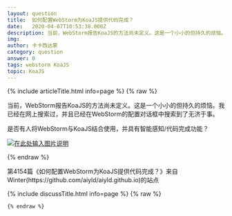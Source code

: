 ```yaml
---
layout: question
title:  如何配置WebStorm为KoaJS提供代码完成？
date:   2020-04-07T10:53:38.000Z
description: 当前，WebStorm报告KoaJS的方法尚未定义。这是一个小小的但持久的烦恼。我已经在网上搜索过，并且已经在WebStorm的配置对话框中搜索到了无济于...
img: 
author: 卡卡西达蒙
category: question
answer: 0
tags: webstorm KoaJS
topic: KoaJS
---
```

<div class="article-root">
  <div class="article">
    {% include articleTitle.html info=page %}
    {% raw %}
    <div class="article-content"><p><font style="vertical-align: inherit;"><font style="vertical-align: inherit;">当前，WebStorm报告KoaJS的方法尚未定义。</font><font style="vertical-align: inherit;">这是一个小小的但持久的烦恼。</font><font style="vertical-align: inherit;">我已经在网上搜索过，并且已经在WebStorm的配置对话框中搜索到了无济于事。</font></font></p>

<p><font style="vertical-align: inherit;"><font style="vertical-align: inherit;">是否有人将WebStorm与KoaJS结合使用，并具有智能感知/代码完成功能？</font></font></p>

<p><a href="https://www.samyoc.com//uploads/users/26840/images/thumbnails/1586256690838.png" data-src="https://www.samyoc.com//uploads/users/26840/images/1586256690838.png" rel="noreferrer"><img src="https://i.stack.imgur.com/7vkI7.png" alt="在此处输入图片说明"></a></p></div>
    {% endraw %}
  </div>
  <p class="winter_mark">第4154篇《如何配置WebStorm为KoaJS提供代码完成？》来自Winter(https://github.com/aiyld/aiyld.github.io)的站点</p>
  <div class="discuss-wrapper">
    {% include discussTitle.html info=page %}
    {% raw %}
    
    {% endraw %}
  </div>
<div>
